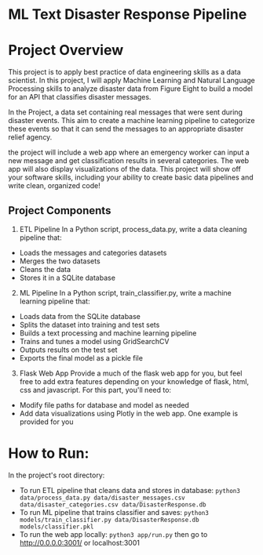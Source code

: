 # ML Text Disaster Response Pipeline

# Project Overview
This project is to apply best practice of data engineering skills as a data scientist. In this project, I will apply Machine Learning and Natural Language Processing skills to analyze disaster data from Figure Eight to build a model for an API that classifies disaster messages.

In the Project, a data set containing real messages that were sent during disaster events. This aim to create a machine learning pipeline to categorize these events so that it can send the messages to an appropriate disaster relief agency.

the project will include a web app where an emergency worker can input a new message and get classification results in several categories. The web app will also display visualizations of the data. This project will show off your software skills, including your ability to create basic data pipelines and write clean, organized code!


## Project Components
1. ETL Pipeline
In a Python script, process_data.py, write a data cleaning pipeline that:

* Loads the messages and categories datasets
* Merges the two datasets
* Cleans the data
* Stores it in a SQLite database

2. ML Pipeline
In a Python script, train_classifier.py, write a machine learning pipeline that:

* Loads data from the SQLite database
* Splits the dataset into training and test sets
* Builds a text processing and machine learning pipeline
* Trains and tunes a model using GridSearchCV
* Outputs results on the test set
* Exports the final model as a pickle file

3. Flask Web App
Provide a much of the flask web app for you, but feel free to add extra features depending on your knowledge of flask, html, css and javascript. For this part, you'll need to:

* Modify file paths for database and model as needed
* Add data visualizations using Plotly in the web app. One example is provided for you

# How to Run:

In the project's root directory:
* To run ETL pipeline that cleans data and stores in database:
`python3 data/process_data.py data/disaster_messages.csv data/disaster_categories.csv data/DisasterResponse.db`
* To run ML pipeline that trains classifier and saves:
`python3 models/train_classifier.py data/DisasterResponse.db models/classifier.pkl`
* To run the web app locally:
`python3 app/run.py` then go to http://0.0.0.0:3001/ or localhost:3001
